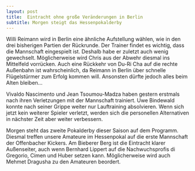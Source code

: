 ```yaml
---
layout: post
title:  Eintracht ohne große Veränderungen in Berlin
subtitle: Morgen steigt das Hessenpokalderby
---
```


Willi Reimann wird in Berlin eine ähnliche Aufstellung wählen, wie in den drei bisherigen Partien der Rückrunde. Der Trainer findet es wichtig, dass die Mannschaft eingespielt ist. Deshalb habe er zuletzt auch wenig gewechselt. Möglicherweise wird Chris aus der Abwehr diesmal ins Mittelfeld vorrücken. Auch eine Rückkehr von Du-Ri Cha auf die rechte Außenbahn ist wahrscheinlich, da Reimann in Berlin über schnelle Flügelstürmer zum Erfolg kommen will. Ansonsten dürfte jedoch alles beim Alten bleiben...

Vivaldo Nascimento und Jean Tsoumou-Madza haben gestern erstmals nach ihren Verletzungen mit der Mannschaft trainiert. Uwe Bindewald konnte nach seiner Grippe weiter nur Lauftraining absolvieren. Wenn sich jetzt kein weiterer Spieler verletzt, werden sich die personellen Alternativen in nächster Zeit aber weiter verbessern.

Morgen steht das zweite Pokalderby dieser Saison auf dem Programm. Diesmal treffen unsere Amateure im Hessenpokal auf die erste Mannschaft der Offenbacher Kickers. Am Bieberer Berg ist die Eintracht klarer Außenseiter, auch wenn Bernhard Lippert auf die Nachwuchsprofis di Gregorio, Cimen und Huber setzen kann. Möglicherweise wird auch Mehmet Dragusha zu den Amateuren beordert.

